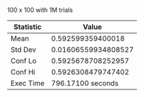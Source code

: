 100 x 100 with 1M trials

| Statistic  | Value                       |
|------------|-----------------------------|
| Mean       | 0.592599359400018           |
| Std Dev    | 0.01606559934808527         |
| Conf Lo    | 0.5925678708252957          |
| Conf Hi    | 0.5926308479747402          |
| Exec Time  | 796.17100 seconds           |